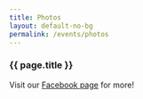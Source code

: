 ```yaml
---
title: Photos
layout: default-no-bg
permalink: /events/photos
---
```


<h3 class="no-bg">{{ page.title }}</h3>

Visit our <a href="https://www.facebook.com/TAP.BOS/">Facebook page</a> for more!

<div class='embedsocial-album' data-ref="0755f8a2df88e720a525ae4468079d8fe6e703c2"></div><script>(function(d, s, id){var js; if (d.getElementById(id)) {return;} js = d.createElement(s); js.id = id; js.src = "https://embedsocial.com/embedscript/ei.js"; d.getElementsByTagName("head")[0].appendChild(js);}(document, "script", "EmbedSocialScript"));</script>